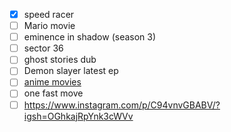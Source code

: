 - [x] speed racer
- [ ] Mario movie
- [ ] eminence in shadow (season 3)
- [ ] sector 36
- [ ] ghost stories dub
- [ ] Demon slayer latest ep
- [ ] [anime movies](https://www.instagram.com/p/C81ewWpRn4B/)
- [ ] one fast move
- [ ] https://www.instagram.com/p/C94vnvGBABV/?igsh=OGhkajRpYnk3cWVv